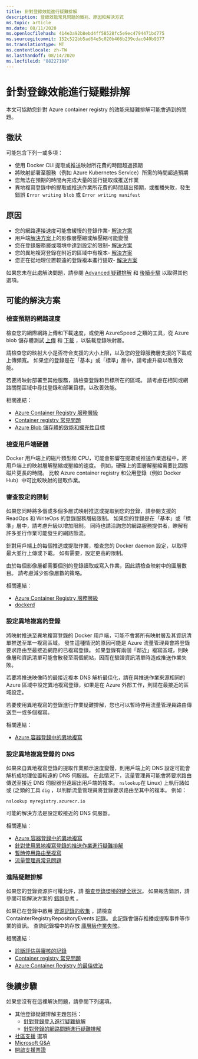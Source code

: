 ```yaml
---
title: 針對登錄效能進行疑難排解
description: 登錄效能常見問題的徵兆、原因和解決方式
ms.topic: article
ms.date: 08/11/2020
ms.openlocfilehash: 414e3a92b8ebd4ff58528fc5e9ec4794471bd775
ms.sourcegitcommit: 152c522bb5ad64e5c020b466b239cdac040b9377
ms.translationtype: MT
ms.contentlocale: zh-TW
ms.lasthandoff: 08/14/2020
ms.locfileid: "88227108"
---
```

# <a name="troubleshoot-registry-performance"></a>針對登錄效能進行疑難排解

本文可協助您針對 Azure container registry 的效能來疑難排解可能會遇到的問題。 

## <a name="symptoms"></a>徵狀

可能包含下列一或多項：

* 使用 Docker CLI 提取或推送映射所花費的時間超過預期
* 將映射部署至服務（例如 Azure Kubernetes Service）所需的時間超過預期
* 您無法在預期的時間內完成大量的並行提取或推送作業
* 異地複寫登錄中的提取或推送作業所花費的時間超出預期，或推播失敗，發生錯誤 `Error writing blob` 或 `Error writing manifest`

## <a name="causes"></a>原因

* 您的網路連接速度可能會緩慢的登錄作業- [解決方案](#check-expected-network-speed)
* 用戶端[解決方案](#check-client-hardware)上的影像層壓縮或解壓縮可能變慢  
* 您在登錄服務層或環境中達到設定的限制- [解決方案](#review-configured-limits)
* 您的異地複寫登錄在附近的區域中有複本- [解決方案](#configure-geo-replicated-registry)
* 您正在從地理位置較遠的登錄複本進行提取- [解決方案](#configure-dns-for-geo-replicated-registry)

如果您未在此處解決問題，請參閱 [Advanced 疑難排解](#advanced-troubleshooting) 和 [後續步驟](#next-steps) 以取得其他選項。

## <a name="potential-solutions"></a>可能的解決方案

### <a name="check-expected-network-speed"></a>檢查預期的網路速度

檢查您的網際網路上傳和下載速度，或使用 AzureSpeed 之類的工具，從 Azure blob 儲存體測試 [上傳](https://www.azurespeed.com/Azure/Uploadß) 和 [下載](https://www.azurespeed.com/Azure/Download) ，以裝載登錄映射層。

請檢查您的映射大小是否符合支援的大小上限，以及您的登錄服務層支援的下載或上傳頻寬。 如果您的登錄是在「基本」或「標準」層中，請考慮升級以改善效能。 

若要將映射部署至其他服務，請檢查登錄和目標所在的區域。 請考慮在相同或網路關閉區域中尋找登錄和部署目標，以改善效能。

相關連結：

* [Azure Container Registry 服務層級](container-registry-skus.md)    
* [Container registry 常見問題](container-registry-faq.md)
* [Azure Blob 儲存體的效能和擴充性目標](../storage/blobs/scalability-targets.md)

### <a name="check-client-hardware"></a>檢查用戶端硬體

Docker 用戶端上的磁片類型和 CPU，可能會影響在提取或推送作業過程中，將用戶端上的映射層解壓縮或壓縮的速度。 例如，硬碟上的圖層解壓縮需要比固態磁片更長的時間。 比較 Azure container registry 和公用登錄（例如 Docker Hub）中可比較映射的提取作業。

### <a name="review-configured-limits"></a>審查設定的限制

如果您同時將多個或多個多層式映射推送或提取到您的登錄，請參閱支援的 ReadOps 和 WriteOps 的登錄服務層級限制。 如果您的登錄是在「基本」或「標準」層中，請考慮升級以增加限制。 同時也請洽詢您的網路服務提供者，瞭解有許多並行作業可能發生的網路節流。 

針對用戶端上的每個推送或提取作業，檢查您的 Docker daemon 設定，以取得最大並行上傳或下載。 如有需要，設定更高的限制。

由於每個影像層都需要個別的登錄讀取或寫入作業，因此請檢查映射中的圖層數目。 請考慮減少影像層數的策略。

相關連結：

* [Azure Container Registry 服務層級](container-registry-skus.md)
* [dockerd](https://docs.docker.com/engine/reference/commandline/dockerd/)

### <a name="configure-geo-replicated-registry"></a>設定異地複寫的登錄

將映射推送至異地複寫登錄的 Docker 用戶端，可能不會將所有映射層及其資訊清單推送至單一複寫區域。 發生這種情況的原因可能是 Azure 流量管理員會將登錄要求路由至最接近網路的已複寫登錄。 如果登錄有兩個「鄰近」複寫區域，則映像層和資訊清單可能會散發至兩個網站，因而在驗證資訊清單時造成推送作業失敗。

若要將推送映像時的最接近複本 DNS 解析最佳化，請在與推送作業來源相同的 Azure 區域中設定異地複寫登錄，如果是在 Azure 外部工作，則請在最接近的區域設定。

若要使用異地複寫的登錄進行作業疑難排解，您也可以暫時停用流量管理員路由傳送至一或多個複寫。

相關連結：

* [Azure 容器登錄中的異地複寫](container-registry-geo-replication.md)

### <a name="configure-dns-for-geo-replicated-registry"></a>設定異地複寫登錄的 DNS

如果來自異地複寫登錄的提取作業顯示速度變慢，則用戶端上的 DNS 設定可能會解析成地理位置較遠的 DNS 伺服器。 在此情況下，流量管理員可能會將要求路由傳送至接近 DNS 伺服器但遠超出用戶端的複本。 `nslookup`在 Linux) 上執行諸如或 (之類的工具 `dig` ，以判斷流量管理員將登錄要求路由至其中的複本。 例如：

```console
nslookup myregistry.azurecr.io
```

可能的解決方法是設定較接近的 DNS 伺服器。

相關連結：

* [Azure 容器登錄中的異地複寫](container-registry-geo-replication.md)
* [針對使用異地複寫登錄的推送作業進行疑難排解](container-registry-geo-replication.md#troubleshoot-push-operations-with-geo-replicated-registries)
* [暫時停用路由至複寫](container-registry-geo-replication.md#temporarily-disable-routing-to-replication)
* [流量管理員常見問題](../traffic-manager/traffic-manager-faqs.md)

### <a name="advanced-troubleshooting"></a>進階疑難排解

如果您的登錄資源許可權允許，請 [檢查登錄環境的健全狀況](container-registry-check-health.md)。 如果報告錯誤，請參閱可能解決方案的 [錯誤參考](container-registry-health-error-reference.md) 。

如果已在登錄中啟用 [資源記錄的收集](container-registry-diagnostics-audit-logs.md) ，請檢查 ContainterRegistryRepositoryEvents 記錄。 此記錄會儲存推播或提取事件等作業的資訊。 查詢記錄檔中的存放 [庫層級作業失敗](container-registry-diagnostics-audit-logs.md#repository-level-operation-failures)。 

相關連結：

* [診斷評估與審核的記錄](container-registry-diagnostics-audit-logs.md)
* [Container registry 常見問題](container-registry-faq.md)
* [Azure Container Registry 的最佳做法](container-registry-best-practices.md)

## <a name="next-steps"></a>後續步驟

如果您沒有在這裡解決問題，請參閱下列選項。

* 其他登錄疑難排解主題包括：
  * [針對登錄登入進行疑難排解](container-registry-troubleshoot-login.md)
  * [針對登錄的網路問題進行疑難排解](container-registry-troubleshoot-access.md)
* [社區支援](https://azure.microsoft.com/support/community/) 選項
* [Microsoft Q&A](https://docs.microsoft.com/answers/products/)
* [開啟支援票證](https://azure.microsoft.com/support/create-ticket/)


